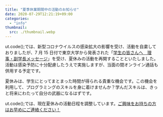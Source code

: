 ```yaml
---
title: "夏季休業期間中の活動のお知らせ"
date: 2020-07-29T12:21:19+09:00
categories:
  - "info"
thumbnail:
  src: ./thumbnail.webp
---
```


ut.code();では、新型コロナウイルスの感染拡大の影響を受け、活動を自粛しておりましたが、7 月 15 日付で東京大学から発表された「[学生の皆さんへ　理事・副学長メッセージ](https://www.u-tokyo.ac.jp/ja/general/COVID-19-message-20200715.html)」を受け、夏休みの活動を再開することといたしました。活動は感染予防に十分配慮したうえで実施しますが、当面の間オンライン通話も併用する予定です。

夏休みは、学生にとってまとまった時間が得られる貴重な機会です。この機会を利用して、プログラミングのスキルを身に着けませんか？学んだスキルは、きっと将来にわたって自分の武器になるはずです。

ut.code();では、現在夏休みの活動日程を調整しています。[ご興味をお持ちの方はお早めにご連絡ください！](/about-us/)
